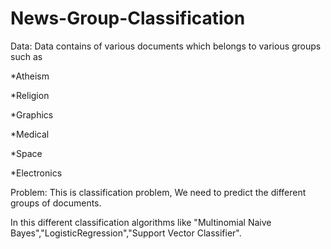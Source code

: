 # News-Group-Classification
Data:
Data contains of various documents which belongs to various groups such as

*Atheism

*Religion

*Graphics

*Medical

*Space

*Electronics


Problem:
This is classification problem, We need to predict the different groups of documents.

In this different classification algorithms like "Multinomial Naive Bayes","LogisticRegression","Support Vector Classifier".
